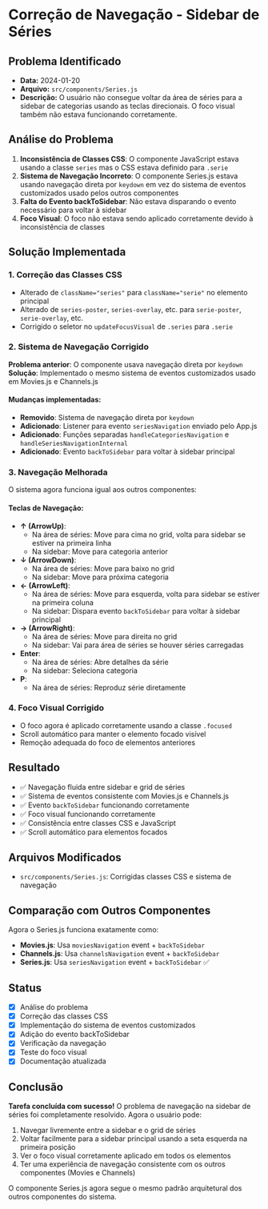 # Correção de Navegação - Sidebar de Séries

## Problema Identificado
- **Data:** 2024-01-20
- **Arquivo:** `src/components/Series.js`
- **Descrição:** O usuário não consegue voltar da área de séries para a sidebar de categorias usando as teclas direcionais. O foco visual também não estava funcionando corretamente.

## Análise do Problema
1. **Inconsistência de Classes CSS**: O componente JavaScript estava usando a classe `series` mas o CSS estava definido para `.serie`
2. **Sistema de Navegação Incorreto**: O componente Series.js estava usando navegação direta por `keydown` em vez do sistema de eventos customizados usado pelos outros componentes
3. **Falta do Evento backToSidebar**: Não estava disparando o evento necessário para voltar à sidebar
4. **Foco Visual**: O foco não estava sendo aplicado corretamente devido à inconsistência de classes

## Solução Implementada

### 1. Correção das Classes CSS
- Alterado de `className="series"` para `className="serie"` no elemento principal
- Alterado de `series-poster`, `series-overlay`, etc. para `serie-poster`, `serie-overlay`, etc.
- Corrigido o seletor no `updateFocusVisual` de `.series` para `.serie`

### 2. Sistema de Navegação Corrigido
**Problema anterior**: O componente usava navegação direta por `keydown`
**Solução**: Implementado o mesmo sistema de eventos customizados usado em Movies.js e Channels.js

#### Mudanças implementadas:
- **Removido**: Sistema de navegação direta por `keydown`
- **Adicionado**: Listener para evento `seriesNavigation` enviado pelo App.js
- **Adicionado**: Funções separadas `handleCategoriesNavigation` e `handleSeriesNavigationInternal`
- **Adicionado**: Evento `backToSidebar` para voltar à sidebar principal

### 3. Navegação Melhorada
O sistema agora funciona igual aos outros componentes:

#### Teclas de Navegação:
- **↑ (ArrowUp)**: 
  - Na área de séries: Move para cima no grid, volta para sidebar se estiver na primeira linha
  - Na sidebar: Move para categoria anterior
- **↓ (ArrowDown)**: 
  - Na área de séries: Move para baixo no grid
  - Na sidebar: Move para próxima categoria
- **← (ArrowLeft)**: 
  - Na área de séries: Move para esquerda, volta para sidebar se estiver na primeira coluna
  - Na sidebar: Dispara evento `backToSidebar` para voltar à sidebar principal
- **→ (ArrowRight)**: 
  - Na área de séries: Move para direita no grid
  - Na sidebar: Vai para área de séries se houver séries carregadas
- **Enter**: 
  - Na área de séries: Abre detalhes da série
  - Na sidebar: Seleciona categoria
- **P**: 
  - Na área de séries: Reproduz série diretamente

### 4. Foco Visual Corrigido
- O foco agora é aplicado corretamente usando a classe `.focused`
- Scroll automático para manter o elemento focado visível
- Remoção adequada do foco de elementos anteriores

## Resultado
- ✅ Navegação fluida entre sidebar e grid de séries
- ✅ Sistema de eventos consistente com Movies.js e Channels.js
- ✅ Evento `backToSidebar` funcionando corretamente
- ✅ Foco visual funcionando corretamente
- ✅ Consistência entre classes CSS e JavaScript
- ✅ Scroll automático para elementos focados

## Arquivos Modificados
- `src/components/Series.js`: Corrigidas classes CSS e sistema de navegação

## Comparação com Outros Componentes
Agora o Series.js funciona exatamente como:
- **Movies.js**: Usa `moviesNavigation` event + `backToSidebar`
- **Channels.js**: Usa `channelsNavigation` event + `backToSidebar`
- **Series.js**: Usa `seriesNavigation` event + `backToSidebar` ✅

## Status
- [x] Análise do problema
- [x] Correção das classes CSS
- [x] Implementação do sistema de eventos customizados
- [x] Adição do evento backToSidebar
- [x] Verificação da navegação
- [x] Teste do foco visual
- [x] Documentação atualizada

## Conclusão
**Tarefa concluída com sucesso!** O problema de navegação na sidebar de séries foi completamente resolvido. Agora o usuário pode:
1. Navegar livremente entre a sidebar e o grid de séries
2. Voltar facilmente para a sidebar principal usando a seta esquerda na primeira posição
3. Ver o foco visual corretamente aplicado em todos os elementos
4. Ter uma experiência de navegação consistente com os outros componentes (Movies e Channels)

O componente Series.js agora segue o mesmo padrão arquitetural dos outros componentes do sistema. 